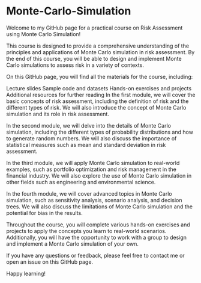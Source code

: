 # Monte-Carlo-Simulation

Welcome to my GitHub page for a practical course on Risk Assessment using Monte Carlo Simulation!

This course is designed to provide a comprehensive understanding of the principles and applications of Monte Carlo simulation in risk assessment. By the end of this course, you will be able to design and implement Monte Carlo simulations to assess risk in a variety of contexts.

On this GitHub page, you will find all the materials for the course, including:

Lecture slides
Sample code and datasets
Hands-on exercises and projects
Additional resources for further reading
In the first module, we will cover the basic concepts of risk assessment, including the definition of risk and the different types of risk. We will also introduce the concept of Monte Carlo simulation and its role in risk assessment.

In the second module, we will delve into the details of Monte Carlo simulation, including the different types of probability distributions and how to generate random numbers. We will also discuss the importance of statistical measures such as mean and standard deviation in risk assessment.

In the third module, we will apply Monte Carlo simulation to real-world examples, such as portfolio optimization and risk management in the financial industry. We will also explore the use of Monte Carlo simulation in other fields such as engineering and environmental science.

In the fourth module, we will cover advanced topics in Monte Carlo simulation, such as sensitivity analysis, scenario analysis, and decision trees. We will also discuss the limitations of Monte Carlo simulation and the potential for bias in the results.

Throughout the course, you will complete various hands-on exercises and projects to apply the concepts you learn to real-world scenarios. Additionally, you will have the opportunity to work with a group to design and implement a Monte Carlo simulation of your own.

If you have any questions or feedback, please feel free to contact me or open an issue on this GitHub page.

Happy learning!
